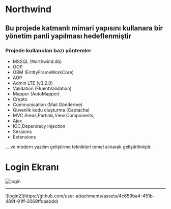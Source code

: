 # Northwind
## Bu projede katmanlı mimari yapısını kullanara bir yönetim panli yapılması hedeflenmiştir
### Projede kullanulan bazı yöntemler
* MSSQL (Northwind.db)
* OOP
* ORM (EntityFrameWorkCore)
* AOP
* Admin LTE (v3.2.0)
* Validation (FluentValidation)
* Mapper (AutoMapper)
* Crypto
* Communication (Mail Gönderme)
* Güvenlik kodu oluşturma (Captacha)
* MVC Areas,Partials,View Components, 
* Ajax
* IOC,Dependecy Injection
* Sessions
* Extensions

... ve modern yazılım geliştirme teknikleri temel alınarak geliştirilmiştir.
# Login Ekranı
![login](https://github.com/user-attachments/assets/7333d3db-4524-447b-965b-9909915e7664)
<hr/>
![login2](https://github.com/user-attachments/assets/4c659ba4-451b-489f-91ff-2069ffdaabdd)
